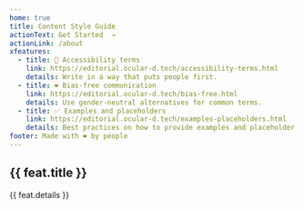 ```yaml
---
home: true
title: Content Style Guide
actionText: Get Started  →
actionLink: /about
xfeatures:
  - title: 📖 Accessibility terms
    link: https://editorial.ocular-d.tech/accessibility-terms.html
    details: Write in a way that puts people first.
  - title: ❤ Bias-free communication
    link: https://editorial.ocular-d.tech/bias-free.html
    details: Use gender-neutral alternatives for common terms.
  - title: ✅ Examples and placeholders
    link: https://editorial.ocular-d.tech/examples-placeholders.html
    details: Best practices on how to provide examples and placeholder text so that users can relate to them.
footer: Made with ❤ by people
---
```


<div class="features">
  <div class="feature" v-for="feat in $page.frontmatter.xfeatures">
    <h2><a v-bind:href="feat.link">{{ feat.title }}</a></h2>
    <p>{{ feat.details }}</p>
  </div>
</div>